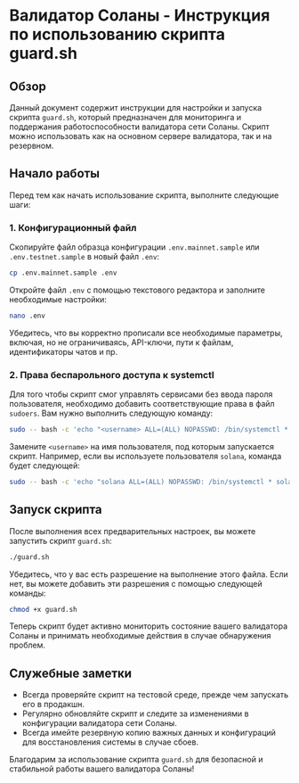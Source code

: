 # Валидатор Соланы - Инструкция по использованию скрипта guard.sh

## Обзор

Данный документ содержит инструкции для настройки и запуска скрипта `guard.sh`, который предназначен для мониторинга и поддержания работоспособности валидатора сети Соланы. Скрипт можно использовать как на основном сервере валидатора, так и на резервном.

## Начало работы

Перед тем как начать использование скрипта, выполните следующие шаги:

### 1. Конфигурационный файл

Скопируйте файл образца конфигурации `.env.mainnet.sample` или `.env.testnet.sample` в новый файл `.env`:

```bash
cp .env.mainnet.sample .env
```

Откройте файл `.env` с помощью текстового редактора и заполните необходимые настройки:

```bash
nano .env
```

Убедитесь, что вы корректно прописали все необходимые параметры, включая, но не ограничиваясь, API-ключи, пути к файлам, идентификаторы чатов и пр.

### 2. Права беспарольного доступа к systemctl

Для того чтобы скрипт смог управлять сервисами без ввода пароля пользователя, необходимо добавить соответствующие права в файл `sudoers`. Вам нужно выполнить следующую команду:

```bash
sudo -- bash -c 'echo "<username> ALL=(ALL) NOPASSWD: /bin/systemctl * solana*" >> /etc/sudoers'
```

Замените `<username>` на имя пользователя, под которым запускается скрипт. Например, если вы используете пользователя `solana`, команда будет следующей:

```bash
sudo -- bash -c 'echo "solana ALL=(ALL) NOPASSWD: /bin/systemctl * solana*" >> /etc/sudoers'
```

## Запуск скрипта

После выполнения всех предварительных настроек, вы можете запустить скрипт `guard.sh`:

```bash
./guard.sh
```

Убедитесь, что у вас есть разрешение на выполнение этого файла. Если нет, вы можете добавить эти разрешения с помощью следующей команды:

```bash
chmod +x guard.sh
```

Теперь скрипт будет активно мониторить состояние вашего валидатора Соланы и принимать необходимые действия в случае обнаружения проблем.

## Служебные заметки

- Всегда проверяйте скрипт на тестовой среде, прежде чем запускать его в продакшн.
- Регулярно обновляйте скрипт и следите за изменениями в конфигурации валидатора сети Соланы.
- Всегда имейте резервную копию важных данных и конфигураций для восстановления системы в случае сбоев.

Благодарим за использование скрипта `guard.sh` для безопасной и стабильной работы вашего валидатора Соланы!
